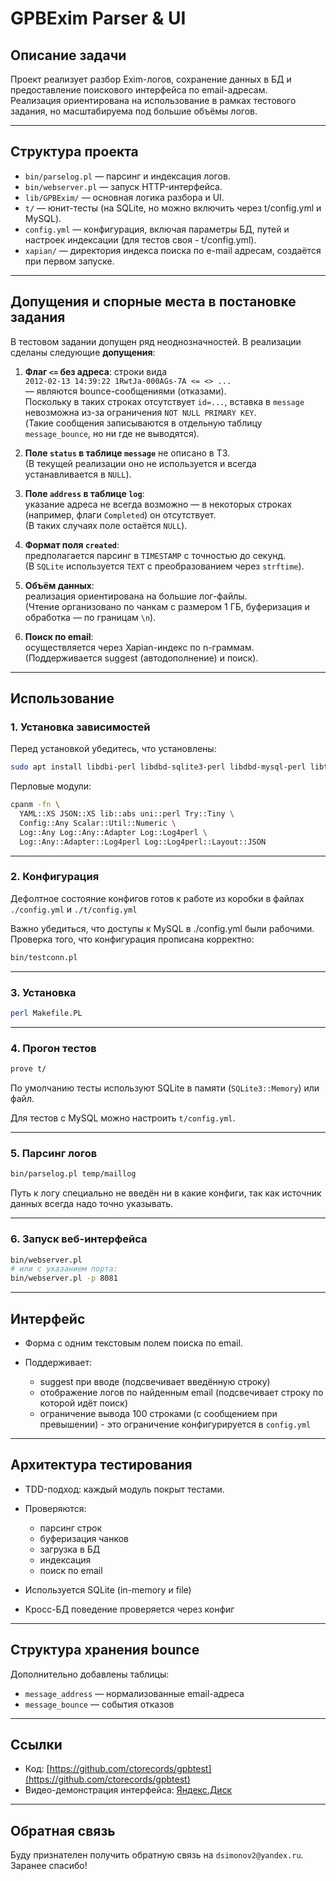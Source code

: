 # GPBExim Parser & UI

## Описание задачи

Проект реализует разбор Exim-логов, сохранение данных в БД и предоставление поискового интерфейса по email-адресам.  
Реализация ориентирована на использование в рамках тестового задания, но масштабируема под большие объёмы логов.

---

## Структура проекта

- `bin/parselog.pl` — парсинг и индексация логов.
- `bin/webserver.pl` — запуск HTTP-интерфейса.
- `lib/GPBExim/` — основная логика разбора и UI.
- `t/` — юнит-тесты (на SQLite, но можно включить через t/config.yml и MySQL).
- `config.yml` — конфигурация, включая параметры БД, путей и настроек индексации (для тестов своя - t/config.yml).
- `xapian/` — директория индекса поиска по e-mail адресам, создаётся при первом запуске.

---

## Допущения и спорные места в постановке задания

В тестовом задании допущен ряд неоднозначностей. В реализации сделаны следующие **допущения**:

1. **Флаг `<=` без адреса**: строки вида  
   `2012-02-13 14:39:22 1RwtJa-000AGs-7A <= <> ...`  
   — являются bounce-сообщениями (отказами).  
   Поскольку в таких строках отсутствует `id=...`, вставка в `message` невозможна из-за ограничения `NOT NULL PRIMARY KEY`.  
   (Такие сообщения записываются в отдельную таблицу `message_bounce`, но ни где не выводятся).

2. **Поле `status` в таблице `message`** не описано в ТЗ.  
   (В текущей реализации оно не используется и всегда устанавливается в `NULL`).

3. **Поле `address` в таблице `log`**:  
   указание адреса не всегда возможно — в некоторых строках (например, флаги `Completed`) он отсутствует.  
   (В таких случаях поле остаётся `NULL`).

4. **Формат поля `created`**:  
   предполагается парсинг в `TIMESTAMP` с точностью до секунд.  
   (В `SQLite` используется `TEXT` с преобразованием через `strftime`).

5. **Объём данных**:  
   реализация ориентирована на большие лог-файлы.  
   (Чтение организовано по чанкам с размером 1 ГБ, буферизация и обработка — по границам `\n`).

6. **Поиск по email**:  
   осуществляется через Xapian-индекс по n-граммам.  
   (Поддерживается suggest (автодополнение) и поиск).

---

## Использование

### 1. Установка зависимостей

Перед установкой убедитесь, что установлены:

```bash
sudo apt install libdbi-perl libdbd-sqlite3-perl libdbd-mysql-perl libtemplate-perl libhttp-message-perl libwww-perl libsearch-xapian-perl libxapian-dev libmysqlclient-dev build-essential

````

Перловые модули:

```bash
cpanm -fn \
  YAML::XS JSON::XS lib::abs uni::perl Try::Tiny \
  Config::Any Scalar::Util::Numeric \
  Log::Any Log::Any::Adapter Log::Log4perl \
  Log::Any::Adapter::Log4perl Log::Log4perl::Layout::JSON

```

---

### 2. Конфигурация

Дефолтное состояние конфигов готов к работе из коробки в файлах `./config.yml` и `./t/config.yml`

Важно убедиться, что доступы к MySQL в ./config.yml были рабочими. Проверка того, что конфигурация прописана корректно: 

```bash
bin/testconn.pl

````


---

### 3. Установка

```bash
perl Makefile.PL
```

---

### 4. Прогон тестов

```bash
prove t/
```

По умолчанию тесты используют SQLite в памяти (`SQLite3::Memory`) или файл.

Для тестов с MySQL можно настроить `t/config.yml`. 

---

### 5. Парсинг логов

```bash
bin/parselog.pl temp/maillog
```

Путь к логу специально не введён ни в какие конфиги, так как источник данных всегда надо точно указывать. 

---

### 6. Запуск веб-интерфейса

```bash
bin/webserver.pl
# или с указанием порта:
bin/webserver.pl -p 8081
```

---

## Интерфейс

* Форма с одним текстовым полем поиска по email.
* Поддерживает:

  * suggest при вводе (подсвечивает введённую строку)
  * отображение логов по найденным email (подсвечивает строку по которой идёт поиск)
  * ограничение вывода 100 строками (с сообщением при превышении) - это ограничение конфигурируется в `config.yml`

---

## Архитектура тестирования

* TDD-подход: каждый модуль покрыт тестами.
* Проверяются:

  * парсинг строк
  * буферизация чанков
  * загрузка в БД
  * индексация
  * поиск по email
* Используется SQLite (in-memory и file)
* Кросс-БД поведение проверяется через конфиг

---

## Структура хранения bounce

Дополнительно добавлены таблицы:

* `message_address` — нормализованные email-адреса
* `message_bounce` — события отказов

---

## Ссылки

* Код: [https://github.com/ctorecords/gpbtest](https://github.com/ctorecords/gpbtest)
* Видео-демонстрация интерфейса: [Яндекс.Диск](https://disk.yandex.ru/i/DbkGlt9ZH-eYSw)

---

## Обратная связь

Буду признателен получить обратную связь на `dsimonov2@yandex.ru`. Заранее спасибо!

